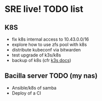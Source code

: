 # SRE live! TODO list

## K8S
* fix k8s internal access to 10.43.0.0/16
* explore how to use zfs pool with k8s
* distribute kubeconf via bitwarden
* test upgrade of k3s/k8s
* backup of k8s (cfr [k3s docs](https://rancher.com/docs/k3s/latest/en/backup-restore/))

## Bacilla server TODO (my nas)
* Ansible/k8s of samba
* Deploy of a CI
